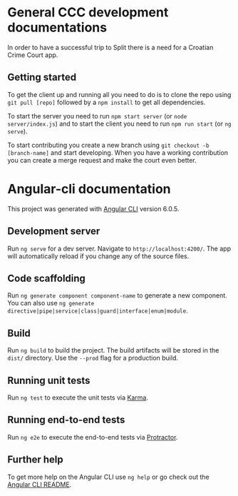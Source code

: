 # General CCC development documentations

In order to have a successful trip to Split there is a need for a Croatian Crime Court app.

## Getting started

To get the client up and running all you need to do is to clone the repo using `git pull [repo]` followed by a `npm install` to get all dependencies.

To start the server you need to run `npm start server` (or `node server/index.js`) and to start the client you need to run `npm run start` (or `ng serve`).

To start contributing you create a new branch using `git checkout -b [branch-name]` and start developing. When you have a working contribution you can create a merge request and make the court even better.

# Angular-cli documentation

This project was generated with [Angular CLI](https://github.com/angular/angular-cli) version 6.0.5.

## Development server

Run `ng serve` for a dev server. Navigate to `http://localhost:4200/`. The app will automatically reload if you change any of the source files.

## Code scaffolding

Run `ng generate component component-name` to generate a new component. You can also use `ng generate directive|pipe|service|class|guard|interface|enum|module`.

## Build

Run `ng build` to build the project. The build artifacts will be stored in the `dist/` directory. Use the `--prod` flag for a production build.

## Running unit tests

Run `ng test` to execute the unit tests via [Karma](https://karma-runner.github.io).

## Running end-to-end tests

Run `ng e2e` to execute the end-to-end tests via [Protractor](http://www.protractortest.org/).

## Further help

To get more help on the Angular CLI use `ng help` or go check out the [Angular CLI README](https://github.com/angular/angular-cli/blob/master/README.md).
